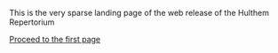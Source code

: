 <!DOCTYPE HTML>
<html>
  <head>
    <title>Repertorium Hulthem, tekst 221</title>
    <link rel="stylesheet" type="text/css" href="css/repertorium.css" />
    <meta charset="UTF-8">
  </head>
  <body>
    <p>This is the very sparse landing page of the web release of the Hulthem Repertorium</p>
    <p><a href="public/hulthem_repertorium_1.html">Proceed to the first page</a></p>
  </body>
</html>    

